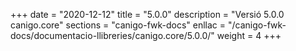 +++
date        = "2020-12-12"
title       = "5.0.0"
description = "Versió 5.0.0 canigo.core"
sections    = "canigo-fwk-docs"
enllac		= "/canigo-fwk-docs/documentacio-llibreries/canigo.core/5.0.0/"
weight		= 4
+++
